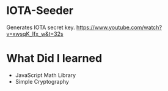 # IOTA-Seeder
Generates IOTA secret key. https://www.youtube.com/watch?v=xwsqK_Ifx_w&t=32s

<h1>What Did I learned</h1>  
<ul>
    <li>JavaScript Math Library</li>
    <li>Simple Cryptography</li>
</ul>
